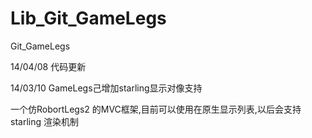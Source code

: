Lib_Git_GameLegs
================

Git_GameLegs

14/04/08
代码更新

14/03/10 GameLegs己增加starling显示对像支持

一个仿RobortLegs2 的MVC框架,目前可以使用在原生显示列表,以后会支持starling 渲染机制

